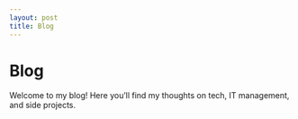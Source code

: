 ```yaml
---
layout: post
title: Blog
---
```


<link rel="stylesheet" href="/assets/style.css">

# Blog

<div data-aos="fade-in">
Welcome to my blog! Here you’ll find my thoughts on tech, IT management, and side projects.
</div>
